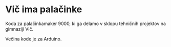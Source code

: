 # Vič ima palačinke
Koda za palačinkamaker 9000, ki ga delamo v sklopu tehničnih projektov na gimnaziji Vič.

Večina kode je za Arduino.
